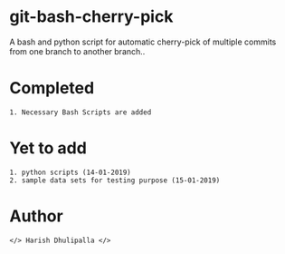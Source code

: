 # git-bash-cherry-pick
A bash and python script for automatic cherry-pick of multiple commits from one branch to another branch..


# Completed
    1. Necessary Bash Scripts are added

# Yet to add
    1. python scripts (14-01-2019)
    2. sample data sets for testing purpose (15-01-2019)



# Author

`</> Harish Dhulipalla </>`
